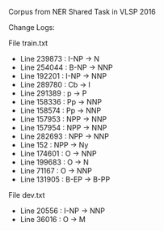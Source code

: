 Corpus from NER Shared Task in VLSP 2016

Change Logs:

File train.txt
- Line 239873 : I-NP -> N
- Line 254044 : B-NP -> NNP
- Line 192201 : I-NP -> NNP
- Line 289780 : Cb -> I
- Line 291389 : p -> P
- Line 158336 : Pp -> NNP
- Line 158574 : Pp -> NNP
- Line 157953 : NPP -> NNP
- Line 157954 : NPP -> NNP
- Line 282693 : NPP -> NNP
- Line 152 : NPP -> Ny
- Line 174601 : O -> NNP
- Line 199683 : O -> N
- Line 71167 : O -> NNP
- Line 131905 : B-EP -> B-PP

File dev.txt
- Line 20556 : I-NP -> NNP
- Line 36016 : O -> M